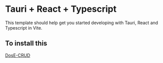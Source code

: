 # Tauri + React + Typescript

This template should help get you started developing with Tauri, React and Typescript in Vite.

## To install this

[DosE-CRUD](https://dose-products.netlify.app/#/products/dosecrud)
